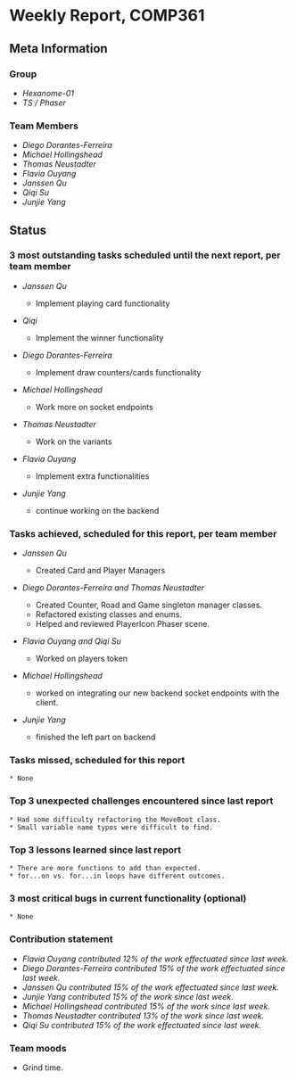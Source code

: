 # Weekly Report, COMP361

## Meta Information

### Group

 * *Hexanome-01*
 * *TS / Phaser*

### Team Members

 * *Diego Dorantes-Ferreira*
 * *Michael Hollingshead*
 * *Thomas Neustadter*
 * *Flavia Ouyang*
 * *Janssen Qu*
 * *Qiqi Su*
 * *Junjie Yang*

## Status

### 3 most outstanding tasks scheduled until the next report, per team member

* *Janssen Qu*
    * Implement playing card functionality

* *Qiqi*
    * Implement the winner functionality

* *Diego Dorantes-Ferreira*
    * Implement draw counters/cards functionality

* *Michael Hollingshead*
    * Work more on socket endpoints

* *Thomas Neustadter*
  * Work on the variants

* *Flavia Ouyang*
  * Implement extra functionalities

* *Junjie Yang*
  * continue working on the backend

### Tasks achieved, scheduled for this report, per team member

* *Janssen Qu*
    * Created Card and Player Managers

* *Diego Dorantes-Ferreira and Thomas Neustadter*
    * Created  Counter, Road and Game singleton manager classes.
    * Refactored existing classes and enums. 
    * Helped and reviewed PlayerIcon Phaser scene.

 * *Flavia Ouyang and Qiqi Su*
    * Worked on players token 
    
 * *Michael Hollingshead*
    * worked on integrating our new backend socket endpoints with the client.

 * *Junjie Yang*
    * finished the left part on backend

### Tasks missed, scheduled for this report

    * None

### Top 3 unexpected challenges encountered since last report

    * Had some difficulty refactoring the MoveBoot class.
    * Small variable name typos were difficult to find.

### Top 3 lessons learned since last report

    * There are more functions to add than expected.
    * for...on vs. for...in loops have different outcomes. 

### 3 most critical bugs in current functionality (optional)

    * None


### Contribution statement

 * *Flavia Ouyang contributed 12% of the work effectuated since last week.*
 * *Diego Dorantes-Ferreira contributed 15% of the work effectuated since last week.*
 * *Janssen Qu contributed 15% of the work effectuated since last week.*
 * *Junjie Yang contributed 15% of the work since last week.*
 * *Michael Hollingshead contributed 15% of the work since last week.*
 * *Thomas Neustadter contributed 13% of the work since last week.*
 * *Qiqi Su contributed 15% of the work effectuated since last week.*

### Team moods

 * Grind time.
